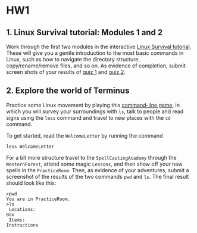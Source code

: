 # HW1

## 1\. Linux Survival tutorial: Modules 1 and 2

Work through the first two modules in the interactive [Linux Survival tutorial](https://linuxsurvival.com/). These will give you a gentle introduction to the most basic commands in Linux, such as how to navigate the directory structure, copy/rename/remove files, and so on. As evidence of completion, submit screen shots of your results of [quiz 1](https://linuxsurvival.com/linux-tutorial-quiz-1/) and [quiz 2](https://linuxsurvival.com/linux-tutorial-quiz-2/).

## 2\. Explore the world of Terminus

Practice some Linux movement by playing this [command-line game](http://web.mit.edu/mprat/Public/web/Terminus/Web/main.html), in which you will survey your surroundings with `ls`, talk to people and read signs using the `less` command and travel to new places with the `cd` command.

To get started, read the `WelcomeLetter` by running the command

```
less WelcomeLetter
```

For a bit more structure travel to the `SpellCastingAcademy` through the `WesternForest`, attend some magic `Lessons`, and then show off your new spells in the `PracticeRoom`. Then, as evidence of your adventures, submit a screenshot of the results of the two commands `pwd` and `ls`. The final result should look like this:

```
>pwd
You are in PracticeRoom.
>ls
 Locations:
Box
 Items:
Instructions
```
